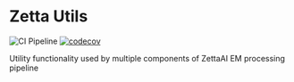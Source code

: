 # Zetta Utils

![CI Pipeline](https://github.com/ZettaAI/ztutils/actions/workflows/pytest.yaml/badge.svg)
[![codecov](https://codecov.io/gh/ZettaAI/zetta_utils/branch/main/graph/badge.svg?token=MGT3MDVTYZ)](https://codecov.io/gh/ZettaAI/zetta_utils)

Utility functionality used by multiple components of ZettaAI EM
processing pipeline
